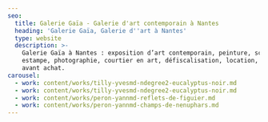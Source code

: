 ```yaml
---
seo:
  title: Galerie Gaïa - Galerie d'art contemporain à Nantes
  heading: 'Galerie Gaïa, Galerie d''art à Nantes'
  type: website
  description: >-
    Galerie Gaïa à Nantes : exposition d’art contemporain, peinture, sculpture,
    estampe, photographie, courtier en art, défiscalisation, location, prêt
    avant achat.
carousel:
  - work: content/works/tilly-yvesmd-ndegree2-eucalyptus-noir.md
  - work: content/works/tilly-yvesmd-ndegree2-eucalyptus-noir.md
  - work: content/works/peron-yannmd-reflets-de-figuier.md
  - work: content/works/peron-yannmd-champs-de-nenuphars.md
---
```


